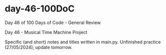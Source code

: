 # day-46-100DoC
Day 46 of 100 Days of Code - General Review

Day 46 - Musical Time Machine Project

Specific (and short) notes and titles written in main.py. 
  Unfinished practice (27/05/2024); update tomorrow.
